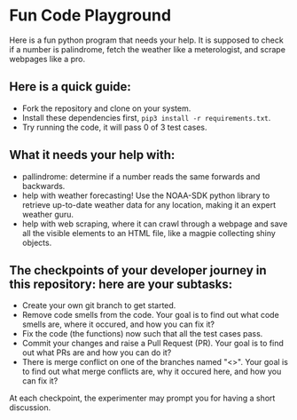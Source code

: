 # Fun Code Playground

Here is a fun python program that needs your help. It is supposed to check if a number is palindrome, fetch the weather like a  meterologist, and scrape webpages like a pro.

## Here is a quick guide:

- Fork the repository and clone on your system.
- Install these dependencies first, `pip3 install -r requirements.txt`.
- Try running the code, it will pass 0 of 3 test cases. 

## What it needs your help with:
- pallindrome: determine if a number reads the same forwards and backwards.
- help with weather forecasting! Use the NOAA-SDK python library to retrieve up-to-date weather data for any location, making it an expert weather guru.
- help with web scraping, where it can crawl through a webpage and save all the visible elements to an HTML file, like a magpie collecting shiny objects.

## The checkpoints of your developer journey in this repository: here are your subtasks:
- Create your own git branch to get started.
- Remove code smells from the code. Your goal is to find out what code smells are, where it occured, and how you can fix it?
- Fix the code (the functions) now such that all the test cases pass.
- Commit your changes and raise a Pull Request (PR). Your goal is to find out what PRs are and how you can do it?
- There is merge conflict on one of the branches named "<>". Your goal is to find out what merge conflicts are, why it occured here, and how you can fix it?

At each checkpoint, the experimenter may prompt you for having a short discussion.
